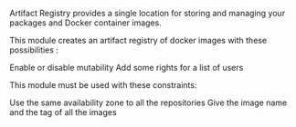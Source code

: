 Artifact Registry provides a single location for storing and managing your packages and Docker container images.

This module creates an artifact registry of docker images with these possibilities :

Enable or disable mutability
Add some rights for a list of users
<!-- Enable or disable the force delete -->
<!-- Choose the encryption type -->
<!-- Set a lifecycle policy -->

This module must be used with these constraints:

Use the same availability zone to all the repositories
Give the image name and the tag of all the images